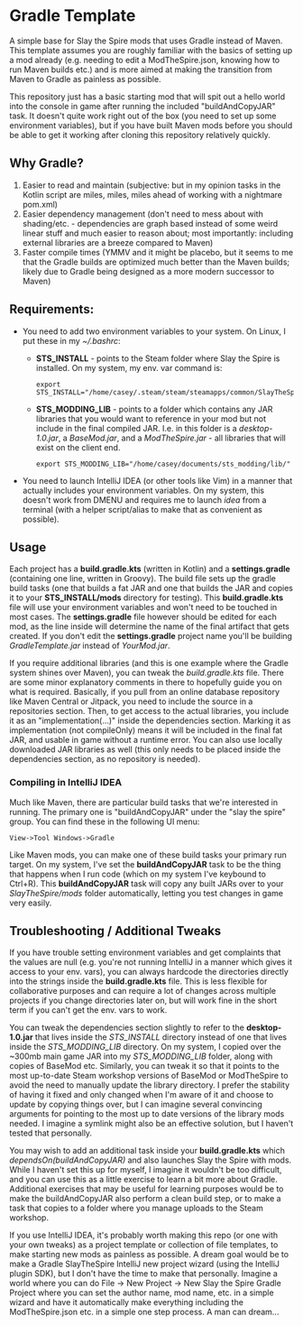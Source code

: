 # Gradle Template

A simple base for Slay the Spire mods that uses Gradle instead of Maven. This template assumes you are roughly familiar with the basics of setting up a mod already (e.g. needing to edit a ModTheSpire.json, knowing how to run Maven builds etc.) and is more aimed at making the transition from Maven to Gradle as painless as possible.

This repository just has a basic starting mod that will spit out a hello world into the console in game after running the included "buildAndCopyJAR" task. It doesn't quite work right out of the box (you need to set up some environment variables), but if you have built Maven mods before you should be able to get it working after cloning this repository relatively quickly.

## Why Gradle?
1. Easier to read and maintain (subjective: but in my opinion tasks in the Kotlin script are miles, miles, miles ahead of working with a nightmare pom.xml)
2. Easier dependency management (don't need to mess about with shading/etc. - dependencies are graph based instead of some weird linear stuff and much easier to reason about; most importantly: including external libraries are a breeze compared to Maven)
3. Faster compile times (YMMV and it might be placebo, but it seems to me that the Gradle builds are optimized much better than the Maven builds; likely due to Gradle being designed as a more modern successor to Maven)

## Requirements:

* You need to add two environment variables to your system. On Linux, I put these in my *~/.bashrc*:
  
    * **STS_INSTALL** - points to the Steam folder where Slay the Spire is installed. On my system, my env. var command is:
  
      ```
      export STS_INSTALL="/home/casey/.steam/steam/steamapps/common/SlayTheSpire/"
      ```
  * **STS_MODDING_LIB** - points to a folder which contains any JAR libraries that you would want to reference in your mod but not include in the final compiled JAR. I.e. in this folder is a *desktop-1.0.jar*, a *BaseMod.jar*, and a *ModTheSpire.jar* - all libraries that will exist on the client end.
      ```
      export STS_MODDING_LIB="/home/casey/documents/sts_modding/lib/"
      ```

* You need to launch IntelliJ IDEA (or other tools like Vim) in a manner that actually includes your environment variables. On my system, this doesn't work from DMENU and requires me to launch *idea* from a terminal (with a helper script/alias to make that as convenient as possible).

## Usage
Each project has a **build.gradle.kts** (written in Kotlin) and a **settings.gradle** (containing one line, written in Groovy). The build file sets up the gradle build tasks (one that builds a fat JAR and one that builds the JAR and copies it to your **STS_INSTALL/mods** directory for testing). This **build.gradle.kts** file will use your environment variables and won't need to be touched in most cases. The **settings.gradle** file however should be edited for each mod, as the line inside will determine the name of the final artifact that gets created. If you don't edit the **settings.gradle** project name you'll be building *GradleTemplate.jar* instead of *YourMod.jar*.

If you require additional libraries (and this is one example where the Gradle system shines over Maven), you can tweak the *build.gradle.kts* file. There are some minor explanatory comments in there to hopefully guide you on what is required. Basically, if you pull from an online database repository like Maven Central or Jitpack, you need to include the source in a repositories section. Then, to get access to the actual libraries, you include it as an "implementation(...)" inside the dependencies section. Marking it as implementation (not compileOnly) means it will be included in the final fat JAR, and usable in game without a runtime error. You can also use locally downloaded JAR libraries as well (this only needs to be placed inside the dependencies section, as no repository is needed).

### Compiling in IntelliJ IDEA
Much like Maven, there are particular build tasks that we're interested in running. The primary one is "buildAndCopyJAR" under the "slay the spire" group. You can find these in the following UI menu:

    View->Tool Windows->Gradle

Like Maven mods, you can make one of these build tasks your primary run target. On my system, I've set the **buildAndCopyJAR** task to be the thing that happens when I run code (which on my system I've keybound to Ctrl+R). This **buildAndCopyJAR** task will copy any built JARs over to your *SlayTheSpire/mods* folder automatically, letting you test changes in game very easily.

## Troubleshooting / Additional Tweaks

If you have trouble setting environment variables and get complaints that the values are null (e.g. you're not running IntelliJ in a manner which gives it access to your env. vars), you can always hardcode the directories directly into the strings inside the **build.gradle.kts** file. This is less flexible for collaborative purposes and can require a lot of changes across multiple projects if you change directories later on, but will work fine in the short term if you can't get the env. vars to work.

You can tweak the dependencies section slightly to refer to the **desktop-1.0.jar** that lives inside the *STS_INSTALL* directory instead of one that lives inside the *STS_MODDING_LIB* directory. On my system, I copied over the ~300mb main game JAR into my *STS_MODDING_LIB* folder, along with copies of BaseMod etc. Similarly, you can tweak it so that it points to the most up-to-date Steam workshop versions of BaseMod or ModTheSpire to avoid the need to manually update the library directory. I prefer the stability of having it fixed and only changed when I'm aware of it and choose to update by copying things over, but I can imagine several convincing arguments for pointing to the most up to date versions of the library mods needed. I imagine a symlink might also be an effective solution, but I haven't tested that personally.

You may wish to add an additional task inside your **build.gradle.kts** which *dependsOn(buildAndCopyJAR)* and also launches Slay the Spire with mods. While I haven't set this up for myself, I imagine it wouldn't be too difficult, and you can use this as a little exercise to learn a bit more about Gradle. Additional exercises that may be useful for learning purposes would be to make the buildAndCopyJAR also perform a clean build step, or to make a task that copies to a folder where you manage uploads to the Steam workshop.

If you use IntelliJ IDEA, it's probably worth making this repo (or one with your own tweaks) as a project template or collection of file templates, to make starting new mods as painless as possible. A dream goal would be to make a Gradle SlayTheSpire IntelliJ new project wizard (using the IntelliJ plugin SDK), but I don't have the time to make that personally. Imagine a world where you can do File -> New Project -> New Slay the Spire Gradle Project where you can set the author name, mod name, etc. in a simple wizard and have it automatically make everything including the ModTheSpire.json etc. in a simple one step process. A man can dream...